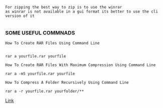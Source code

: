 ~~~
For zipping the best way to zip is to use the winrar
as winrar is not available in a gui format its better to use the cli version of it 


~~~

### SOME USEFUL COMMNADS
~~~
How To Create RAR Files Using Command Line


rar a yourfile.rar yourfile
~~~

~~~
How To Create RAR Files With Maximum Compression Using Command Line

rar a -m5 yourfile.rar yourfile
~~~

~~~
How To Compress A Folder Recursively Using Command Line

rar a -r yourfile.rar yourfolder/**
~~~

[Link](https://www.ezyzip.com/articles/en/how-to-create-rar-files-on-command-line/)